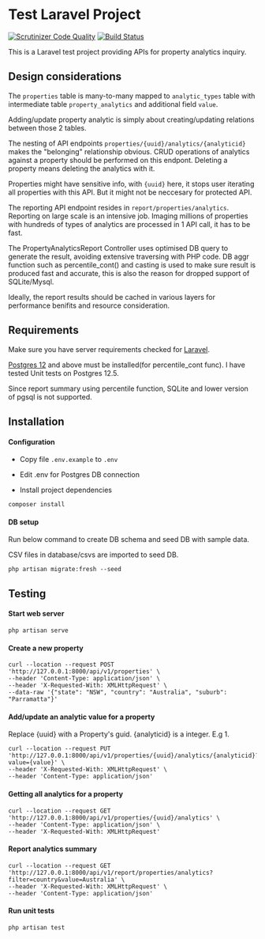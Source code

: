 # Test Laravel Project

[![Scrutinizer Code Quality](https://scrutinizer-ci.com/g/xwan510/backend-laravel-test/badges/quality-score.png?b=master)](https://scrutinizer-ci.com/g/xwan510/backend-laravel-test/?branch=master)
[![Build Status](https://scrutinizer-ci.com/g/xwan510/backend-laravel-test/badges/build.png?b=master)](https://scrutinizer-ci.com/g/xwan510/backend-laravel-test/build-status/master)

This is a Laravel test project providing APIs for property analytics inquiry.

## Design considerations

The `properties` table is many-to-many mapped to `analytic_types` table with intermediate table `property_analytics` and additional field `value`.

Adding/update property analytic is simply about creating/updating relations between those 2 tables.

The nesting of API endpoints `properties/{uuid}/analytics/{analyticid}` makes the "belonging" relationship obvious. CRUD operations of analytics against a property should be performed on this endpont. Deleting a property means deleting the analytics with it.

Properties might have sensitive info, with `{uuid}` here, it stops user iterating all properties with this API. But it might not be neccesary for protected API.

The reporting API endpoint resides in `report/properties/analytics`. Reporting on large scale is an intensive job. Imaging millions of properties with hundreds of types of analytics are processed in 1 API call, it has to be fast.

The PropertyAnalyticsReport Controller uses optimised DB query to generate the result, avoiding extensive traversing with PHP code. DB aggr function such as percentile_cont() and casting is used to make sure result is produced fast and accurate, this is also the reason for dropped support of SQLite/Mysql.

Ideally, the report results should be cached in various layers for performance benifits and resource consideration.


## Requirements

Make sure you have server requirements checked for [Laravel](https://laravel.com/docs/7.x/installation).

[Postgres 12](https://www.postgresql.org/download/) and above must be installed(for percentile_cont func). I have tested Unit tests on Postgres 12.5.

Since report summary using percentile function, SQLite and lower version of pgsql is not supported.

## Installation

#### Configuration

- Copy file `.env.example` to `.env`

- Edit .env for Postgres DB connection

- Install project dependencies

```
composer install
```

#### DB setup
Run below command to create DB schema and seed DB with sample data.

CSV files in database/csvs are imported to seed DB.
```
php artisan migrate:fresh --seed
```

## Testing

#### Start web server

```
php artisan serve
```

#### Create a new property
```
curl --location --request POST 'http://127.0.0.1:8000/api/v1/properties' \
--header 'Content-Type: application/json' \
--header 'X-Requested-With: XMLHttpRequest' \
--data-raw '{"state": "NSW", "country": "Australia", "suburb": "Parramatta"}'
```

#### Add/update an analytic value for a property

Replace {uuid} with a Property's guid. {analyticid} is a integer. E.g 1.
```
curl --location --request PUT 'http://127.0.0.1:8000/api/v1/properties/{uuid}/analytics/{analyticid}?value={value}' \
--header 'X-Requested-With: XMLHttpRequest' \
--header 'Content-Type: application/json'
```

#### Getting all analytics for a property
```
curl --location --request GET 'http://127.0.0.1:8000/api/v1/properties/{uuid}/analytics' \
--header 'Content-Type: application/json' \
--header 'X-Requested-With: XMLHttpRequest'
```

#### Report analytics summary
```
curl --location --request GET 'http://127.0.0.1:8000/api/v1/report/properties/analytics?filter=country&value=Australia' \
--header 'X-Requested-With: XMLHttpRequest' \
--header 'Content-Type: application/json'
```

#### Run unit tests

```
php artisan test
```
